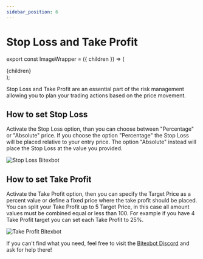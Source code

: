 ```yaml
---
sidebar_position: 6
---
```


# Stop Loss and Take Profit

export const ImageWrapper = ({ children }) => (
<div className="image-wrapper">
{children}
</div>
);

Stop Loss and Take Profit are an essential part of the risk management allowing you to plan your trading actions based on the price movement.

## How to set Stop Loss

Activate the Stop Loss option, than you can choose between "Percentage" or "Absolute" price. If you choose the option "Percentage" the Stop Loss will be placed relative to your entry price. The option "Absolute" instead will place the Stop Loss at the value you provided.

<ImageWrapper>
    <img src={require('/img/tutorial/stop-loss-1.png').default} alt="Stop Loss Bitexbot" />
</ImageWrapper>

## How to set Take Profit

Activate the Take Profit option, then you can specify the Target Price as a percent value or define a fixed price where the take profit should be placed. You can split your Take Profit up to 5 Target Price, in this case all amount values must be combined equal or less than 100. For example if you have 4 Take Profit target you can set each Take Profit to 25%.

<ImageWrapper>
    <img src={require('/img/tutorial/take-profit-1.png').default} alt="Take Profit Bitexbot" />
</ImageWrapper>

If you can't find what you need, feel free to visit the [Bitexbot Discord](https://discord.gg/G4vHmWEuXE) and ask for help there!